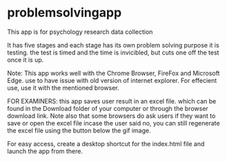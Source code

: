 # problemsolvingapp
This app is for psychology research  data collection

It has five stages and each stage has its own problem solving purpose it is testing.
the test is timed and the time is invicibled, but cuts one off the test once it is up.

Note:  This app works well with the Chrome Browser, FireFox and Microsoft Edge.
use to have issue with old version of internet explorer.
For effecient use, use it with the mentioned browser.

FOR EXAMINERS: this app saves user result in an excel file. which can be found in the Download folder of your computer or through the browser download link.
Note also that some browsers do ask users if they want to save or open the excel file incase the user said no, you can still regenerate the excel file using the button below the gif image.

For easy access, create a desktop shortcut for the index.html file  and launch the app from there. 
